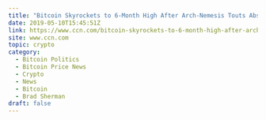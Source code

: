 ```yaml
---
title: "Bitcoin Skyrockets to 6-Month High After Arch-Nemesis Touts Absurd Ban"
date: 2019-05-10T15:45:51Z
link: https://www.ccn.com/bitcoin-skyrockets-to-6-month-high-after-arch-nemesis-touts-absurd-ban?utm_medium=RSS&utm_source=hune
site: www.ccn.com
topic: crypto
category:
  - Bitcoin Politics
  - Bitcoin Price News
  - Crypto
  - News
  - Bitcoin
  - Brad Sherman
draft: false
---
```


